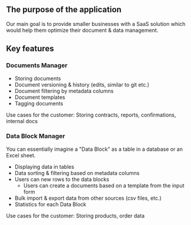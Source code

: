 ## The purpose of the application

Our main goal is to provide smaller businesses with a SaaS solution which would help them optimize
their document & data management.

## Key features

### Documents Manager
- Storing documents
- Document versioning & history (edits, similar to git etc.)
- Document filtering by metadata columns
- Document templates
- Tagging documents

Use cases for the customer: Storing contracts, reports, confirmations, internal docs

### Data Block Manager

You can essentially imagine a "Data Block" as a table in a database or an Excel sheet.

- Displaying data in tables
- Data sorting & filtering based on metadata columns 
- Users can new rows to the data blocks
  - Users can create a documents based on a template from the input form 
- Bulk import & export data from other sources (csv files, etc.)
- Statistics for each Data Block

Use cases for the customer: Storing products, order data